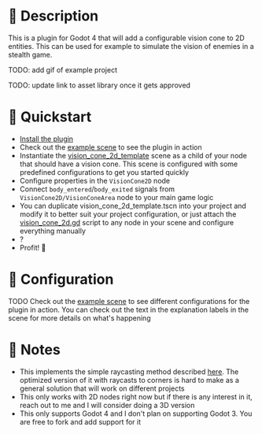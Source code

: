 # 🎯 Description
This is a plugin for Godot 4 that will add a configurable vision cone to 2D entities. This can be used for example to simulate the vision of enemies in a stealth game.

TODO: add gif of example project

TODO: update link to asset library once it gets approved

# 🚅 Quickstart
- [Install the plugin](https://docs.godotengine.org/en/stable/tutorials/plugins/editor/installing_plugins.html)
- Check out the [example scene](addons\vision_cone_2d\examples\example.tscn) to see the plugin in action
- Instantiate the [vision_cone_2d_template](addons/vision_cone_2d/vision_cone_2d_template.tscn) scene as a child of your node that should have a vision cone. This scene is configured with some predefined configurations to get you started quickly
- Configure properties in the `VisionCone2D` node
- Connect `body_entered`/`body_exited` signals from `VisionCone2D/VisionConeArea` node to your main game logic
- You can duplicate vision_cone_2d_template.tscn into your project and modify it to better suit your project configuration, or just attach the [vision_cone_2d.gd](addons/vision_cone_2d/vision_cone.gd) script to any node in your scene and configure everything manually
- ?
- Profit! 💸
  
# 🔧 Configuration
TODO
Check out the [example scene](addons\vision_cone_2d\examples\example.tscn) to see different configurations for the plugin in action. You can check out the text in the explanation labels in the scene for more details on what's happening

# 📝 Notes
- This implements the simple raycasting method described [here](https://www.redblobgames.com/articles/visibility/). The optimized version of it with raycasts to corners is hard to make as a general solution that will work on different projects
- This only works with 2D nodes right now but if there is any interest in it, reach out to me and I will consider doing a 3D version
- This only supports Godot 4 and I don't plan on supporting Godot 3. You are free to fork and add support for it